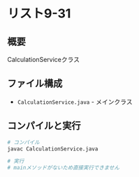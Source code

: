 # リスト9-31

## 概要
CalculationServiceクラス

## ファイル構成
- `CalculationService.java` - メインクラス

## コンパイルと実行
```bash
# コンパイル
javac CalculationService.java

# 実行
# mainメソッドがないため直接実行できません
```
